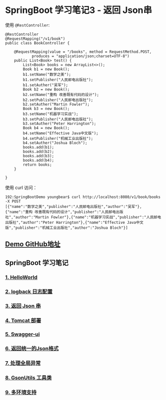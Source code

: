 # SpringBoot 学习笔记3 - 返回 Json串


使用 `@RestController`:

```
@RestController
@RequestMapping("/v1/book")
public class BookController {

    @RequestMapping(value = "/books", method = RequestMethod.POST,
            produces = "application/json;charset=UTF-8")
    public List<Book> test() {
        List<Book> books = new ArrayList<>();
        Book b1 = new Book();
        b1.setName("数学之美");
        b1.setPublisher("人民邮电出版社");
        b1.setAuther("吴军");
        Book b2 = new Book();
        b2.setName("重构 改善既有代码的设计");
        b2.setPublisher("人民邮电出版社");
        b2.setAuther("Martin Fowler");
        Book b3 = new Book();
        b3.setName("机器学习实战");
        b3.setPublisher("人民邮电出版社");
        b3.setAuther("Peter Harrington");
        Book b4 = new Book();
        b4.setName("Effective Java中文版");
        b4.setPublisher("机械工业出版社");
        b4.setAuther("Joshua Bloch");
        books.add(b1);
        books.add(b2);
        books.add(b3);
        books.add(b4);
        return books;
    }

}
```

使用 curl 访问：

```
192:SpringBootDemo youngbear$ curl http://localhost:8080/v1/book/books -X POST
[{"name":"数学之美","publisher":"人民邮电出版社","author":"吴军"},{"name":"重构 改善既有代码的设计","publisher":"人民邮电出版社","author":"Martin Fowler"},{"name":"机器学习实战","publisher":"人民邮电出版社","author":"Peter Harrington"},{"name":"Effective Java中文版","publisher":"机械工业出版社","author":"Joshua Bloch"}]
```




## [Demo GitHub地址](https://github.com/YoungBear/SpringBootDemo)



## SpringBoot 学习笔记

### [1. HelloWorld](./SpringBoot-1-HelloWorld.md)

### [2. logback 日志配置](./SpringBoot-2-logback.md)

### [3. 返回 Json 串](./SpringBoot-3-Json.md)

### [4. Tomcat 部署](./SpringBoot-4-Tomcat.md)

### [5. Swagger-ui](./SpringBoot-5-Swagger-ui.md)

### [6. 返回统一的Json格式](./SpringBoot-6-CommonJson.md)

### [7. 处理全局异常](./SpringBoot-7-GlobalExceptionHandler.md)

### [8. GsonUtils 工具类](./SpringBoot-8-GsonUtils.md)

### [9. 多环境支持](./SpringBoot-9-MultipyEnv.md)

